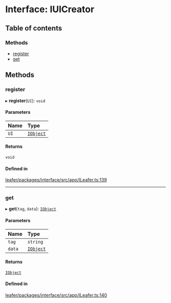 # Interface: IUICreator

## Table of contents

### Methods

- [register](IUICreator.md#register)
- [get](IUICreator.md#get)

## Methods

### register

▸ **register**(`UI`): `void`

#### Parameters

| Name | Type |
| :------ | :------ |
| `UI` | [`IObject`](IObject.md) |

#### Returns

`void`

#### Defined in

[leafer/packages/interface/src/app/ILeafer.ts:139](https://github.com/leaferjs/leafer/blob/27a24ec/packages/interface/src/app/ILeafer.ts#L139)

___

### get

▸ **get**(`tag`, `data`): [`IObject`](IObject.md)

#### Parameters

| Name | Type |
| :------ | :------ |
| `tag` | `string` |
| `data` | [`IObject`](IObject.md) |

#### Returns

[`IObject`](IObject.md)

#### Defined in

[leafer/packages/interface/src/app/ILeafer.ts:140](https://github.com/leaferjs/leafer/blob/27a24ec/packages/interface/src/app/ILeafer.ts#L140)
